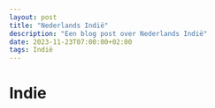 ```yaml
---
layout: post
title: "Nederlands Indië"
description: "Een blog post over Nederlands Indië"
date: 2023-11-23T07:00:00+02:00
tags: Indië
---
```

# Indie